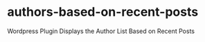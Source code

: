 authors-based-on-recent-posts
=============================

Wordpress Plugin Displays the Author List Based on Recent Posts
